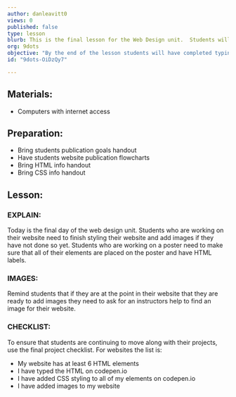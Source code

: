 ```yaml
---
author: danleavitt0
views: 0
published: false
type: lesson
blurb: This is the final lesson for the Web Design unit.  Students will wrap up their work on the website and share them with the class.
org: 9dots
objective: "By the end of the lesson students will have completed typing out all of their HTML on codepen.io, styling all of the elements on their site, and adding images to their website."
id: "9dots-OiDzQy7"

---
```


## Materials:
- Computers with internet access

## Preparation:
- Bring students publication goals handout
- Have students website publication flowcharts
- Bring HTML info handout
- Bring CSS info handout

## Lesson:
### EXPLAIN:
Today is the final day of the web design unit. Students who are working on their website need to finish styling their website and add images if they have not done so yet. Students who are working on a poster need to make sure that all of their elements are placed on the poster and have HTML labels.

### IMAGES:
Remind students that if they are at the point in their website that they are ready to add images they need to ask for an instructors help to find an image for their website.

### CHECKLIST:

To ensure that students are continuing to move along with their projects, use the final project checklist. For websites the list is:

- My website has at least 6 HTML elements
- I have typed the HTML on codepen.io
- I have added CSS styling to all of my elements on codepen.io
- I have added images to my website

